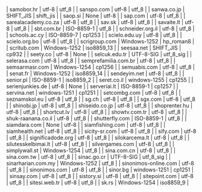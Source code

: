 | samobor.hr | utf-8 | utf_8 |
| sanspo.com | utf-8 | utf_8 |
| sanwa.co.jp | SHIFT_JIS | shift_jis |
| saop.si | None | utf-8 |
| sap.com | utf-8 | utf_8 |
| sarealacademy.co.za | utf-8 | utf_8 |
| sav.sk | utf-8 | utf_8 |
| savaite.lt | utf-8 | utf_8 |
| sbt.com.br | ISO-8859-1 | utf_8 |
| schneider.org.il | utf-8 | utf_8 |
| schools.ac.cy | ISO-8859-7 | cp1253 |
| scielo.edu.uy | utf-8 | utf_8 |
| scielo.org.bo | utf-8 | utf_8 |
| scrigroup.com | Windows-1252 | hp_roman8 |
| scritub.com | Windows-1252 | iso8859_13 |
| seesaa.net | SHIFT_JIS | cp932 |
| seety.co | utf-8 | None |
| selcuk.edu.tr | UTF-8-SIG | utf_8_sig |
| selerasa.com | utf-8 | utf_8 |
| semprefamilia.com.br | utf-8 | utf_8 |
| semsarmasr.com | Windows-1254 | cp1256 |
| semuabis.com | utf-8 | utf_8 |
| senat.fr | Windows-1252 | iso8859_14 |
| sendeyim.net | utf-8 | utf_8 |
| senior.pl | ISO-8859-1 | iso8859_2 |
| seret.co.il | windows-1255 | cp1255 |
| serienjunkies.de | utf-8 | None |
| serveriai.lt | ISO-8859-1 | cp1257 |
| servina.net | windows-1251 | cp1251 |
| setcombg.com | utf-8 | utf_8 |
| seznamskol.eu | utf-8 | utf_8 |
| sg.ch | utf-8 | utf_8 |
| sgx.com | utf-8 | utf_8 |
| shinobi.jp | utf-8 | utf_8 |
| shiseido.co.jp | utf-8 | utf_8 |
| shoprenter.hu | utf-8 | utf_8 |
| shortcut.lv | utf-8 | utf_8 |
| showtv.com.tr | utf-8 | utf_8 |
| shuk-raanana.co.il | utf-8 | utf_8 |
| shutterfly.com | ISO-8859-1 | utf_8 |
| siamdara.com | None | utf-8 |
| siamfishing.com | utf-8 | utf_8 |
| siamhealth.net | utf-8 | utf_8 |
| sicity-sr.com | utf-8 | utf_8 |
| sify.com | utf-8 | utf_8 |
| significadode.org | utf-8 | utf_8 |
| silokarcema.lt | utf-8 | utf_8 |
| silutesskelbimai.lt | utf-8 | utf_8 |
| silvergames.com | utf-8 | utf_8 |
| simplywall.st | Windows-1254 | utf_8 |
| sina.com.cn | utf-8 | utf_8 |
| sina.com.tw | utf-8 | utf_8 |
| sinac.go.cr | UTF-8-SIG | utf_8_sig |
| sinarharian.com.my | Windows-1252 | utf_8 |
| sinonimos-online.com | utf-8 | utf_8 |
| sinonimos.com | utf-8 | utf_8 |
| sinor.bg | windows-1251 | cp1251 |
| sinsay.com | utf-8 | utf_8 |
| sistory.si | utf-8 | utf_8 |
| sitepoint.com | utf-8 | utf_8 |
| sitesi.web.tr | utf-8 | utf_8 |
| sk.rs | Windows-1254 | iso8859_9 |
